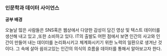 ### 인문학과 데이터 사이언스
**공부 배경**

오늘날 많은 사람들은 SNS혹은 웹상에서 다양한 감성이 담긴 영상 및 텍스트 데이터를 생산해 내고 있고 ,또한 소비하고 있다.
IT의 출발도 어떤 점에서 보면 인간의 사고와 인간이 만들어 내는 데이터를 논리화시키고 체계화시키기 위한 노력의 일환으로 생겨난 것이다.
그 속에 살아 쉼쉬고있는 인간의 의식의 흐름을 데이터를 통해서 알아보고자 한다.
